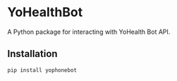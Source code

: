 # YoHealthBot

A Python package for interacting with YoHealth Bot API.

## Installation
```bash
pip install yophonebot

